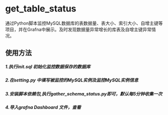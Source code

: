 # get_table_status
通过Python脚本监控MySQL数据库的表数据量、表大小、索引大小、自增主键等项目，并在Grafna中展示。及时发现数据量异常增长的库表及自增主键异常情况。

## 使用方法

##### 1.执行init.sql 初始化监控数据保存的数据库
##### 2.在setting.py 中填写被监控的MySQL实例及监控MySQL实例信息
##### 3.安装脚本依赖包,执行gather_schema_status.py即可，默认每5分钟收集一次
##### 4.导入grafna Dashboard 文件，查看





